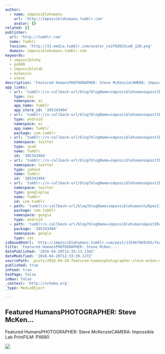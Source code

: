 ```yaml
---
author:
  - name: impossiblehumans
    url: 'http://impossiblehumans.tumblr.com'
    avatar: {}
related: []
publisher:
  url: 'http://tumblr.com'
  name: Tumblr
  favicon: 'http://33.media.tumblr.com/avatar_ce2f8d925ce0_128.png'
  domain: impossiblehumans.tumblr.com
keywords:
  - impossiblehq
  - px680
  - impossiblelab
  - mckenzie
  - steve
description: 'Featured HumansPHOTOGRAPHER: Steve McKenzieCAMERA: Impossible Lab PrintFILM: PX680'
app_links:
  - url: 'tumblr://x-callback-url/blog?blogName=impossiblehumans&postID=135467069165'
    type: ios
    namespace: ai
    app_name: Tumblr
    app_store_id: '305343404'
  - url: 'tumblr://x-callback-url/blog?blogName=impossiblehumans&postID=135467069165'
    type: android
    namespace: ai
    app_name: Tumblr
    package: com.tumblr
  - url: 'tumblr://x-callback-url/blog?blogName=impossiblehumans&postID=135467069165&referrer=twitter-cards'
    namespace: twitter
    type: ipad
    name: Tumblr
    id: '305343404'
  - url: 'tumblr://x-callback-url/blog?blogName=impossiblehumans&postID=135467069165&referrer=twitter-cards'
    namespace: twitter
    type: iphone
    name: Tumblr
    id: '305343404'
  - url: 'tumblr://x-callback-url/blog?blogName=impossiblehumans&postID=135467069165&referrer=twitter-cards'
    namespace: twitter
    type: googleplay
    name: Tumblr
    id: com.tumblr
  - path: 'tumblr/x-callback-url/blog?blogName=impossiblehumans%26postID=135467069165'
    package: com.tumblr
    namespace: google
    type: android
  - path: 'tumblr/x-callback-url/blog?blogName=impossiblehumans&postID=135467069165'
    package: '305343404'
    namespace: google
    type: ios
isBasedOnUrl: 'http://impossiblehumans.tumblr.com/post/135467069165/featured-humans-photographer-steve-mckenzie'
title: 'Featured HumansPHOTOGRAPHER: Steve McKen...'
datePublished: '2016-04-20T12:35:13.134Z'
dateModified: '2016-04-20T12:33:39.127Z'
sourcePath: _posts/2016-04-20-featured-humansphotographer-steve-mcken.md
published: true
inFeed: true
hasPage: false
inNav: false
_context: 'http://schema.org'
_type: MediaObject

---
```

<article style=""><h1>Featured HumansPHOTOGRAPHER: Steve McKen...</h1><p>Featured HumansPHOTOGRAPHER: Steve McKenzieCAMERA: Impossible Lab PrintFILM: PX680</p><img src="http://36.media.tumblr.com/81f86bfe2179167eb892244e0b9bf84d/tumblr_nzkrqmt1OL1uf13h7o1_1280.jpg" /></article>